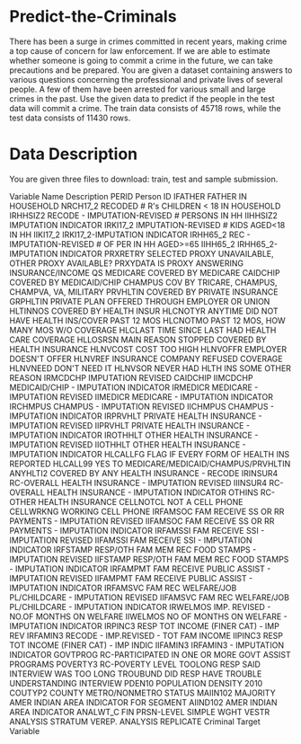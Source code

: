 # Predict-the-Criminals
There has been a surge in crimes committed in recent years, making crime a top cause of concern for law enforcement. If we are able to estimate whether someone is going to commit a crime in the future, we can take precautions and be prepared. You are given a dataset containing answers to various questions concerning the professional and private lives of several people. A few of them have been arrested for various small and large crimes in the past. Use the given data to predict if the people in the test data will commit a crime. The train data consists of 45718 rows, while the test data consists of 11430 rows.
# Data Description

You are given three files to download: train, test and sample submission.

Variable Name	  Description
PERID	          Person ID
IFATHER	        FATHER IN HOUSEHOLD
NRCH17_2      	RECODED # R's CHILDREN < 18 IN HOUSEHOLD
IRHHSIZ2	   RECODE - IMPUTATION-REVISED # PERSONS IN HH
IIHHSIZ2    	IMPUTATION INDICATOR
IRKI17_2     	IMPUTATION-REVISED # KIDS AGED<18 IN HH
IIKI17_2   	IRKI17_2-IMPUTATION INDICATOR
IRHH65_2	   REC - IMPUTATION-REVISED # OF PER IN HH AGED>=65
IIHH65_2	   IRHH65_2-IMPUTATION INDICATOR
PRXRETRY	   SELECTED PROXY UNAVAILABLE, OTHER PROXY AVAILABLE?
PRXYDATA	    IS PROXY ANSWERING INSURANCE/INCOME QS
MEDICARE    	COVERED BY MEDICARE
CAIDCHIP	    COVERED BY MEDICAID/CHIP
CHAMPUS	    COV BY TRICARE, CHAMPUS, CHAMPVA, VA, MILITARY
PRVHLTIN	   COVERED BY PRIVATE INSURANCE
GRPHLTIN	   PRIVATE PLAN OFFERED THROUGH EMPLOYER OR UNION
HLTINNOS	  COVERED BY HEALTH INSUR
HLCNOTYR	  ANYTIME DID NOT HAVE HEALTH INS/COVER PAST 12 MOS
HLCNOTMO	  PAST 12 MOS, HOW MANY MOS W/O COVERAGE
HLCLAST	    TIME SINCE LAST HAD HEALTH CARE COVERAGE
HLLOSRSN	  MAIN REASON STOPPED COVERED BY HEALTH INSURANCE
HLNVCOST	  COST TOO HIGH
HLNVOFFR	   EMPLOYER DOESN'T OFFER
HLNVREF	    INSURANCE COMPANY REFUSED COVERAGE
HLNVNEED	   DON'T NEED IT
HLNVSOR	    NEVER HAD HLTH INS SOME OTHER REASON
IRMCDCHP	  IMPUTATION REVISED CAIDCHIP
IIMCDCHP	   MEDICAID/CHIP - IMPUTATION INDICATOR
IRMEDICR    	MEDICARE - IMPUTATION REVISED
IIMEDICR	   MEDICARE - IMPUTATION INDICATOR
IRCHMPUS	   CHAMPUS - IMPUTATION REVISED
IICHMPUS	   CHAMPUS - IMPUTATION INDICATOR
IRPRVHLT	  PRIVATE HEALTH INSURANCE - IMPUTATION REVISED
IIPRVHLT	   PRIVATE HEALTH INSURANCE - IMPUTATION INDICATOR
IROTHHLT	  OTHER HEALTH INSURANCE - IMPUTATION REVISED
IIOTHHLT	  OTHER HEALTH INSURANCE - IMPUTATION INDICATOR
HLCALLFG	  FLAG IF EVERY FORM OF HEALTH INS REPORTED
HLCALL99	  YES TO MEDICARE/MEDICAID/CHAMPUS/PRVHLTIN
ANYHLTI2	  COVERED BY ANY HEALTH INSURANCE - RECODE
IRINSUR4	  RC-OVERALL HEALTH INSURANCE - IMPUTATION REVISED
IIINSUR4	   RC-OVERALL HEALTH INSURANCE - IMPUTATION INDICATOR
OTHINS	     RC-OTHER HEALTH INSURANCE
CELLNOTCL	   NOT A CELL PHONE
CELLWRKNG	   WORKING CELL PHONE
IRFAMSOC	   FAM RECEIVE SS OR RR PAYMENTS - IMPUTATION REVISED
IIFAMSOC	   FAM RECEIVE SS OR RR PAYMENTS - IMPUTATION INDICATOR
IRFAMSSI	   FAM RECEIVE SSI - IMPUTATION REVISED
IIFAMSSI	   FAM RECEIVE SSI - IMPUTATION INDICATOR
IRFSTAMP	   RESP/OTH FAM MEM REC FOOD STAMPS - IMPUTATION REVISED
IIFSTAMP	   RESP/OTH FAM MEM REC FOOD STAMPS - IMPUTATION INDICATOR
IRFAMPMT	   FAM RECEIVE PUBLIC ASSIST - IMPUTATION REVISED
IIFAMPMT	   FAM RECEIVE PUBLIC ASSIST - IMPUTATION INDICATOR
IRFAMSVC	   FAM REC WELFARE/JOB PL/CHILDCARE - IMPUTATION REVISED
IIFAMSVC	   FAM REC WELFARE/JOB PL/CHILDCARE - IMPUTATION INDICATOR
IRWELMOS	   IMP. REVISED - NO.OF MONTHS ON WELFARE
IIWELMOS	   NO OF MONTHS ON WELFARE - IMPUTATION INDICATOR
IRPINC3	     RESP TOT INCOME (FINER CAT) - IMP REV
IRFAMIN3	    RECODE - IMP.REVISED - TOT FAM INCOME
IIPINC3	     RESP TOT INCOME (FINER CAT) - IMP INDIC
IIFAMIN3	   IRFAMIN3 - IMPUTATION INDICATOR
GOVTPROG	     RC-PARTICIPATED IN ONE OR MORE GOVT ASSIST PROGRAMS
POVERTY3	     RC-POVERTY LEVEL
TOOLONG	      RESP SAID INTERVIEW WAS TOO LONG
TROUBUND	    DID RESP HAVE TROUBLE UNDERSTANDING INTERVIEW
PDEN10	     POPULATION DENSITY 2010
COUTYP2	     COUNTY METRO/NONMETRO STATUS
MAIIN102	     MAJORITY AMER INDIAN AREA INDICATOR FOR SEGMENT
AIIND102	     AMER INDIAN AREA INDICATOR
ANALWT_C	     FIN PRSN-LEVEL SIMPLE WGHT
VESTR	        ANALYSIS STRATUM
VEREP.      	ANALYSIS REPLICATE
Criminal	   Target Variable
